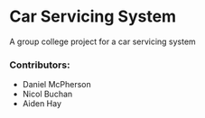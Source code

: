 # Car Servicing System

A group college project for a car servicing system

### Contributors:

* Daniel McPherson
* Nicol Buchan
* Aiden Hay
